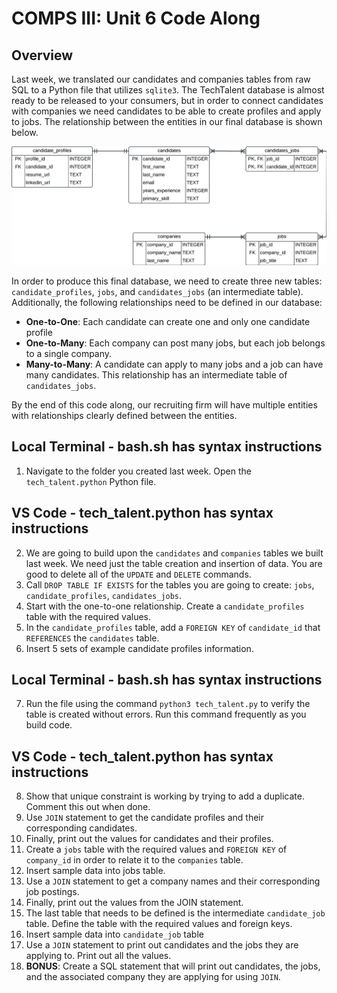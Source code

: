 # COMPS III: Unit 6 Code Along

## Overview

Last week, we translated our candidates and companies tables from raw SQL to a Python file that utilizes `sqlite3`. The TechTalent database is almost ready to be released to your consumers, but in order to connect candidates with companies we need candidates to be able to create profiles and apply to jobs. The relationship between the entities in our final database is shown below.

![W3 ERD](./Recruiting_W3.png)

In order to produce this final database, we need to create three new tables: `candidate_profiles`, `jobs`, and  `candidates_jobs` (an intermediate table). Additionally, the following relationships need to be defined in our database:
- **One-to-One**: Each candidate can create one and only one candidate profile
- **One-to-Many**: Each company can post many jobs, but each job belongs to a single company.
- **Many-to-Many**: A candidate can apply to many jobs and a job can have many candidates. This relationship has an intermediate table of `candidates_jobs`.

By the end of this code along, our recruiting firm will have multiple entities with relationships clearly defined between the entities.

## Local Terminal - bash.sh has syntax instructions
1. Navigate to the folder you created last week. Open the `tech_talent.python` Python file. 

## VS Code - tech_talent.python has syntax instructions
2. We are going to build upon the `candidates` and `companies` tables we built last week. We need just the table creation and insertion of data. You are good to delete all of the `UPDATE` and `DELETE` commands.
3. Call `DROP TABLE IF EXISTS` for the tables you are going to create: `jobs`, `candidate_profiles`, `candidates_jobs`.
4. Start with the one-to-one relationship. Create a `candidate_profiles` table with the required values.
5. In the `candidate_profiles` table, add a `FOREIGN KEY` of `candidate_id` that `REFERENCES` the `candidates` table.
6. Insert 5 sets of example candidate profiles information.

## Local Terminal - bash.sh has syntax instructions
7. Run the file using the command `python3 tech_talent.py` to verify the table is created without errors. Run this command frequently as you build code.

## VS Code - tech_talent.python has syntax instructions
8. Show that unique constraint is working by trying to add a duplicate. Comment this out when done.
9. Use `JOIN` statement to get the candidate profiles and their corresponding candidates.
10. Finally, print out the values for candidates and their profiles.
11. Create a `jobs` table with the required values and `FOREIGN KEY` of `company_id` in order to relate it to the `companies` table.
12. Insert sample data into jobs table.
13. Use a `JOIN` statement to get a company names and their corresponding job postings.
14. Finally, print out the values from the JOIN statement.
15. The last table that needs to be defined is the intermediate `candidate_job` table. Define the table with the required values and foreign keys.
16. Insert sample data into `candidate_job` table
17. Use a `JOIN` statement to print out candidates and the jobs they are applying to. Print out all the values. 
18. **BONUS**: Create a SQL statement that will print out candidates, the jobs, and the associated company they are applying for using `JOIN`.